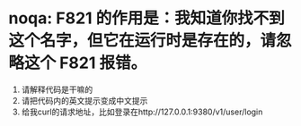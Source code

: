 # noqa: F821 的作用是：我知道你找不到这个名字，但它在运行时是存在的，请忽略这个 F821 报错。

1. 请解释代码是干嘛的
2. 请把代码内的英文提示变成中文提示
3. 给我curl的请求地址，比如登录在http://127.0.0.1:9380/v1/user/login